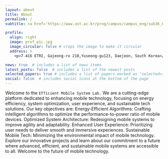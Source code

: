 ```yaml
---
layout: about
title: About
permalink: /
subtitle: <a href='https://www.ust.ac.kr/prog/campus/campus_eng/sub36_04/36/majorView.do?majorNo=71&kind=information'>Depart. of AI at UST ETRI Campus</a>. Gajeong-ro 218, Yuseong-gu, Daejoen South Korea.

profile:
  align: right
  image: prof_pic.jpg
  image_circular: false # crops the image to make it circular
  address: >
    <p>7-416 ETRI, Gajeong-ro 218,Yuseong-gu123, Daejeon, South Korea</p>

news: true  # includes a list of news items
latest_posts: false  # includes a list of the newest posts
selected_papers: true # includes a list of papers marked as "selected={true}"
social: false  # includes social icons at the bottom of the page
---
```

Welcome to the `Efficient Mobile System Lab.`
We are a cutting-edge platform dedicated to enhancing mobile technology, focusing on energy efficiency, system optimization, user experience, and sustainable tech solutions. Our key objectives are:
Energy-Efficient Algorithms: Crafting intelligent algorithms to optimize the performance-to-power ratio of mobile devices.
Optimized System Architecture: Redesigning mobile systems to improve agility and adaptability.
Enhanced User Experience: Prioritizing user needs to deliver smooth and immersive experiences.
Sustainable Mobile Tech: Minimizing the environmental impact of mobile technology.
Explore our innovative projects and learn about our commitment to a future where advanced, efficient, and sustainable mobile systems are accessible to all. Welcome to the future of mobile technology.
